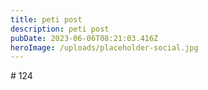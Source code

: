 ```yaml
---
title: peti post
description: peti post
pubDate: 2023-06-06T08:21:03.416Z
heroImage: /uploads/placeholder-social.jpg
---
```

#﻿ 124